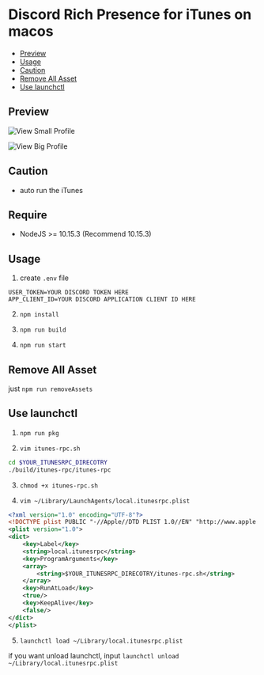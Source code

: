 # Discord Rich Presence for iTunes on macos

- [Preview](#preview)
- [Usage](#usage)
- [Caution](#caution)
- [Remove All Asset](#remove-all-asset)
- [Use launchctl](#use-launchctl)

## Preview

![View Small Profile](https://imgur.com/0ZCMf2k.png)

![View Big Profile](https://imgur.com/35Ro6zw.png)

## Caution

- auto run the iTunes

## Require

- NodeJS >= 10.15.3 (Recommend 10.15.3)

## Usage

1. create `.env` file

```
USER_TOKEN=YOUR DISCORD TOKEN HERE
APP_CLIENT_ID=YOUR DISCORD APPLICATION CLIENT ID HERE
```

2. `npm install`

3. `npm run build`

4. `npm run start`

## Remove All Asset

just `npm run removeAssets`

## Use launchctl

1. `npm run pkg`

2. `vim itunes-rpc.sh`

```sh
cd $YOUR_ITUNESRPC_DIRECOTRY
./build/itunes-rpc/itunes-rpc
```

3. `chmod +x itunes-rpc.sh`

4. `vim ~/Library/LaunchAgents/local.itunesrpc.plist`

```xml
<?xml version="1.0" encoding="UTF-8"?>
<!DOCTYPE plist PUBLIC "-//Apple//DTD PLIST 1.0//EN" "http://www.apple.com/DTDs/PropertyList-1.0.dtd">
<plist version="1.0">
<dict>
    <key>Label</key>
    <string>local.itunesrpc</string>
    <key>ProgramArguments</key>
    <array>
        <string>$YOUR_ITUNESRPC_DIRECOTRY/itunes-rpc.sh</string>
    </array>
    <key>RunAtLoad</key>
    <true/>
    <key>KeepAlive</key>
    <false/>
</dict>
</plist>
```

5. `launchctl load ~/Library/local.itunesrpc.plist`

if you want unload launchctl, input `launchctl unload ~/Library/local.itunesrpc.plist`
